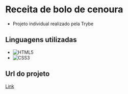 # Receita de bolo de cenoura

- Projeto individual realizado pela Trybe

## Linguagens utilizadas
- ![HTML5](https://img.shields.io/badge/HTML5-E34F26?style=for-the-badge&logo=html5&logoColor=white)
- ![CSS3](https://img.shields.io/badge/CSS3-1572B6?style=for-the-badge&logo=css3&logoColor=white)

## Url do projeto
<a href="https://aninhabort.github.io/receita-de-bolo-de-cenoura/">Link</a>
